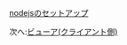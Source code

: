 [nodejsのセットアップ](/ja_jp/viewer/net.md ':include :type=markdown')

次へ:[ビューア(クライアント側)](/ja_jp/viewer/2legged/ui)